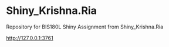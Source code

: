 # Shiny_Krishna.Ria
Repository for BIS180L Shiny Assignment from Shiny_Krishna.Ria

http://127.0.0.1:3761